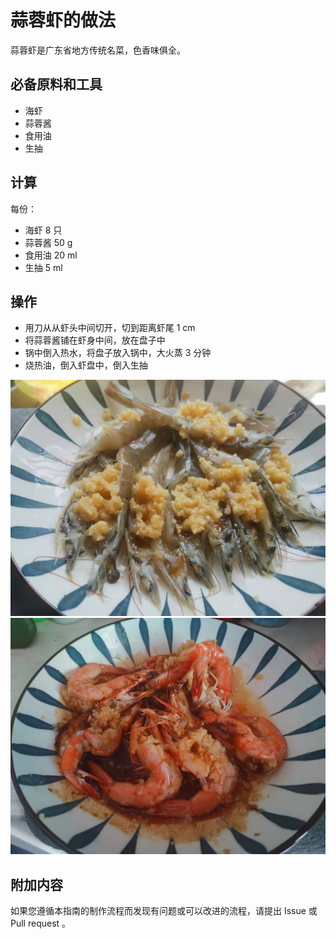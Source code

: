 # 蒜蓉虾的做法

蒜蓉虾是广东省地方传统名菜，色香味俱全。

## 必备原料和工具

- 海虾
- 蒜蓉酱
- 食用油
- 生抽

## 计算

每份：

- 海虾 8 只
- 蒜蓉酱 50 g
- 食用油 20 ml
- 生抽 5 ml

## 操作

- 用刀从从虾头中间切开，切到距离虾尾 1 cm
- 将蒜蓉酱铺在虾身中间，放在盘子中
- 锅中倒入热水，将盘子放入锅中，大火蒸 3 分钟
- 烧热油，倒入虾盘中，倒入生抽

![示例菜成品](./1.jpeg)
![示例菜成品](./2.jpeg)

## 附加内容

如果您遵循本指南的制作流程而发现有问题或可以改进的流程，请提出 Issue 或 Pull request 。
